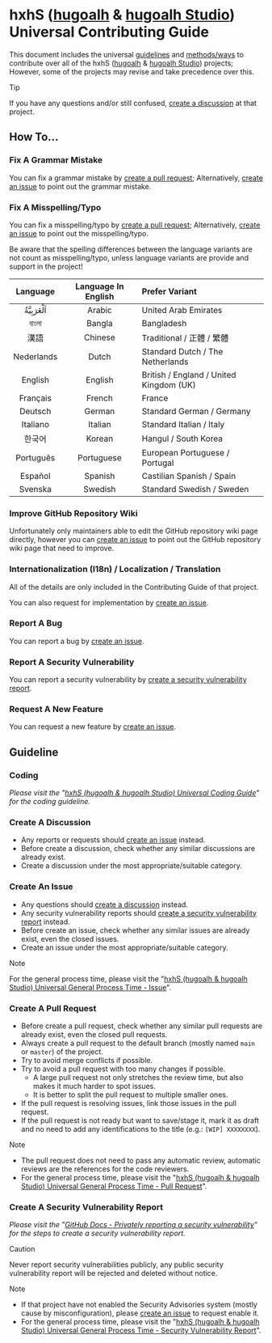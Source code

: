 [hugoalh]: https://github.com/hugoalh
[hugoalh-studio]: https://github.com/hugoalh-studio

# hxhS ([hugoalh][hugoalh] & [hugoalh Studio][hugoalh-studio]) Universal Contributing Guide

This document includes the universal [guidelines](#guideline) and [methods/ways](#how-to) to contribute over all of the hxhS ([hugoalh][hugoalh] & [hugoalh Studio][hugoalh-studio]) projects; However, some of the projects may revise and take precedence over this.

> [!TIP]
> If you have any questions and/or still confused, [create a discussion](#create-a-discussion) at that project.

## How To...

### Fix A Grammar Mistake

You can fix a grammar mistake by [create a pull request](#create-a-pull-request); Alternatively, [create an issue](#create-an-issue) to point out the grammar mistake.

### Fix A Misspelling/Typo

You can fix a misspelling/typo by [create a pull request](#create-a-pull-request); Alternatively, [create an issue](#create-an-issue) to point out the misspelling/typo.

Be aware that the spelling differences between the language variants are not count as misspelling/typo, unless language variants are provide and support in the project!

| **Language** | **Language In English** | **Prefer Variant** |
|:-:|:-:|:--|
| اَلْعَرَبِيَّةُ | Arabic | United Arab Emirates |
| বাংলা | Bangla | Bangladesh |
| 漢語 | Chinese | Traditional / 正體 / 繁體 |
| Nederlands | Dutch | Standard Dutch / The Netherlands |
| English | English | British / England / United Kingdom (UK) |
| Français | French | France |
| Deutsch | German | Standard German / Germany |
| Italiano | Italian | Standard Italian / Italy |
| 한국어 | Korean | Hangul / South Korea |
| Português | Portuguese | European Portuguese / Portugal |
| Español | Spanish | Castilian Spanish / Spain |
| Svenska | Swedish | Standard Swedish / Sweden |

### Improve GitHub Repository Wiki

Unfortunately only maintainers able to edit the GitHub repository wiki page directly, however you can [create an issue](#create-an-issue) to point out the GitHub repository wiki page that need to improve.

### Internationalization (I18n) / Localization / Translation

All of the details are only included in the Contributing Guide of that project.

You can also request for implementation by [create an issue](#create-an-issue).

### Report A Bug

You can report a bug by [create an issue](#create-an-issue).

### Report A Security Vulnerability

You can report a security vulnerability by [create a security vulnerability report](#create-a-security-vulnerability-report).

### Request A New Feature

You can request a new feature by [create an issue](#create-an-issue).

## Guideline

### Coding

*Please visit the "[hxhS (hugoalh & hugoalh Studio) Universal Coding Guide](https://github.com/hugoalh/hugoalh/blob/main/universal-guide/coding.md)" for the coding guideline.*

### Create A Discussion

- Any reports or requests should [create an issue](#create-an-issue) instead.
- Before create a discussion, check whether any similar discussions are already exist.
- Create a discussion under the most appropriate/suitable category.

### Create An Issue

- Any questions should [create a discussion](#create-a-discussion) instead.
- Any security vulnerability reports should [create a security vulnerability report](#create-a-security-vulnerability-report) instead.
- Before create an issue, check whether any similar issues are already exist, even the closed issues.
- Create an issue under the most appropriate/suitable category.

> [!NOTE]
> For the general process time, please visit the "[hxhS (hugoalh & hugoalh Studio) Universal General Process Time - Issue](https://github.com/hugoalh/hugoalh/blob/main/universal-guide/general-process-time.md#issue)".

### Create A Pull Request

- Before create a pull request, check whether any similar pull requests are already exist, even the closed pull requests.
- Always create a pull request to the default branch (mostly named `main` or `master`) of the project.
- Try to avoid merge conflicts if possible.
- Try to avoid a pull request with too many changes if possible.
  - A large pull request not only stretches the review time, but also makes it much harder to spot issues.
  - It is better to split the pull request to multiple smaller ones.
- If the pull request is resolving issues, link those issues in the pull request.
- If the pull request is not ready but want to save/stage it, mark it as draft and no need to add any identifications to the title (e.g.: `[WIP] XXXXXXXX`).

> [!NOTE]
> - The pull request does not need to pass any automatic review, automatic reviews are the references for the code reviewers.
> - For the general process time, please visit the "[hxhS (hugoalh & hugoalh Studio) Universal General Process Time - Pull Request](https://github.com/hugoalh/hugoalh/blob/main/universal-guide/general-process-time.md#pull-request)".

### Create A Security Vulnerability Report

*Please visit the "[GitHub Docs - Privately reporting a security vulnerability](https://docs.github.com/en/code-security/security-advisories/guidance-on-reporting-and-writing-information-about-vulnerabilities/privately-reporting-a-security-vulnerability)" for the steps to create a security vulnerability report.*

> [!CAUTION]
> Never report security vulnerabilities publicly, any public security vulnerability report will be rejected and deleted without notice.

> [!NOTE]
> - If that project have not enabled the Security Advisories system (mostly cause by misconfiguration), please [create an issue](#create-an-issue) to request enable it.
> - For the general process time, please visit the "[hxhS (hugoalh & hugoalh Studio) Universal General Process Time - Security Vulnerability Report](https://github.com/hugoalh/hugoalh/blob/main/universal-guide/general-process-time.md#security-vulnerability-report)".
